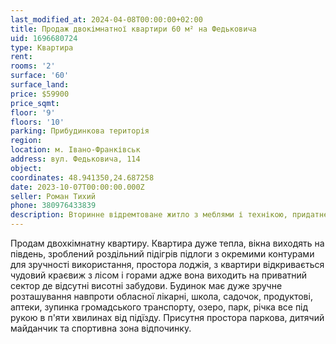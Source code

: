```yaml
---
last_modified_at: 2024-04-08T00:00:00+02:00
title: Продаж двокімнатної квартири 60 м² на Федьковича
uid: 1696680724
type: Квартира
rent:
rooms: '2'
surface: '60'
surface_land:
price: $59900
price_sqmt:
floor: '9'
floors: '10'
parking: Прибудинкова територія
region:
location: м. Івано-Франківськ
address: вул. Федьковича, 114
object:
coordinates: 48.941350,24.687258
date: 2023-10-07T00:00:00.000Z
seller: Роман Тихий
phone: 380976433839
description: Вторинне відремтоване житло з меблями і технікою, придатне для проживання
---
```


Продам двохкімнатну квартиру. Квартира дуже тепла, вікна виходять на південь, зроблений роздільний підігрів підлоги з окремими контурами для зручності використання, простора лоджія, з квартири відкривається чудовий краєвиж з лісом і горами адже вона виходить на приватний сектор де відсутні висотні забудови. Будинок має дуже зручне розташування навпроти обласної лікарні, школа, садочок, продуктові, аптеки, зупинка громадського транспорту, озеро, парк, річка все під рукою в п'яти хвилинах від підїзду. Присутня простора паркова, дитячий майданчик та спортивна зона відпочинку.

